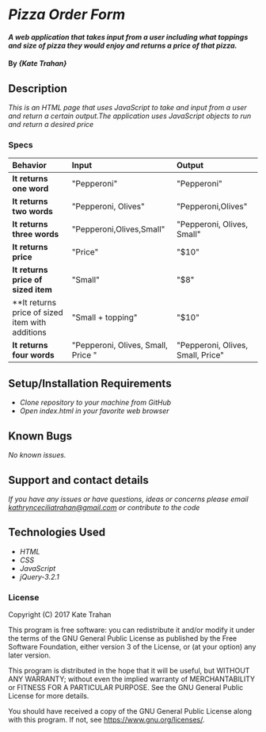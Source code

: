 # _Pizza Order Form_

#### _A web application that takes input from a user including what toppings and size of pizza they would enjoy and returns a price of that pizza._

#### By _**{Kate Trahan}**_

## Description

_This is an HTML page that uses JavaScript to take and input from a user and return a certain output.The application uses JavaScript objects to run and return a desired price_


### Specs
| Behavior | Input | Output |
| :-------------     | :------------- | :-------------
| **It returns one word** |"Pepperoni"|"Pepperoni"|
| **It returns two words**|"Pepperoni, Olives" |"Pepperoni,Olives"|
| **It returns three words**|"Pepperoni,Olives,Small"|"Pepperoni, Olives, Small"|
| **It returns price**|"Price"|"$10"|
| **It returns price of sized item**|"Small"|"$8"
| **It returns price of sized item with additions |"Small + topping"|"$10"|
| **It returns four words** | "Pepperoni, Olives, Small, Price " | "Pepperoni, Olives, Small, Price"|
## Setup/Installation Requirements

* _Clone repository to your machine from GitHub_
* _Open index.html in your favorite web browser_

## Known Bugs

_No known issues._

## Support and contact details

_If you have any issues or have questions, ideas or concerns please email kathrynceciliatrahan@gmail.com or contribute to the code_

## Technologies Used

* _HTML_
* _CSS_
* _JavaScript_
* _jQuery-3.2.1_

### License
Copyright (C) 2017 Kate Trahan

This program is free software: you can redistribute it and/or modify it under the terms of the GNU General Public License as published by the Free Software Foundation, either version 3 of the License, or (at your option) any later version.

This program is distributed in the hope that it will be useful, but WITHOUT ANY WARRANTY; without even the implied warranty of MERCHANTABILITY or FITNESS FOR A PARTICULAR PURPOSE. See the GNU General Public License for more details.

You should have received a copy of the GNU General Public License along with this program. If not, see https://www.gnu.org/licenses/.
